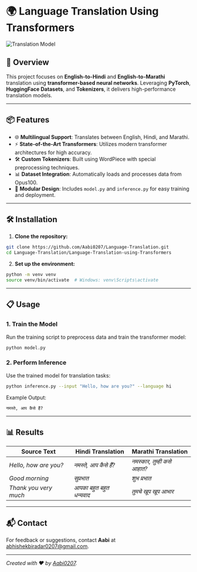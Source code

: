# 🌍 Language Translation Using Transformers

![Translation Model](https://heidloff.net/assets/img/2023/02/transformers.png)

## 🚀 Overview

This project focuses on **English-to-Hindi** and **English-to-Marathi** translation using **transformer-based neural networks**. Leveraging **PyTorch**, **HuggingFace Datasets**, and **Tokenizers**, it delivers high-performance translation models.

---

## 📦 Features

- 🌐 **Multilingual Support**: Translates between English, Hindi, and Marathi.
- ⚡ **State-of-the-Art Transformers**: Utilizes modern transformer architectures for high accuracy.
- 🛠 **Custom Tokenizers**: Built using WordPiece with special preprocessing techniques.
- 📊 **Dataset Integration**: Automatically loads and processes data from Opus100.
- 🔧 **Modular Design**: Includes `model.py` and `inference.py` for easy training and deployment.

---

## 🛠️ Installation

1. **Clone the repository:**

```bash
git clone https://github.com/Aabi0207/Language-Translation.git
cd Language-Translation/Language-Translation-using-Transformers
```

2. **Set up the environment:**

```bash
python -m venv venv
source venv/bin/activate  # Windows: venv\Scripts\activate
```

---

## 📋 Usage

### 1. Train the Model

Run the training script to preprocess data and train the transformer model:

```bash
python model.py
```

### 2. Perform Inference

Use the trained model for translation tasks:

```bash
python inference.py --input "Hello, how are you?" --language hi
```

Example Output:
```
नमस्ते, आप कैसे हैं?
```

---

## 📊 Results

| Source Text                   | Hindi Translation          | Marathi Translation        |
|-------------------------------|-----------------------------|-----------------------------|
| *Hello, how are you?*         | *नमस्ते, आप कैसे हैं?*     | *नमस्कार, तुम्ही कसे आहात?*|
| *Good morning*                | *सुप्रभात*                  | *शुभ प्रभात*               |
| *Thank you very much*         | *आपका बहुत बहुत धन्यवाद*   | *तुमचे खूप खूप आभार*      |

---

## 📬 Contact

For feedback or suggestions, contact **Aabi** at [abhishekbiradar0207@gmail.com](mailto:abhishekbiradar0207@gmail.com).

---

*Created with ❤️ by [Aabi0207](https://github.com/Aabi0207).*

